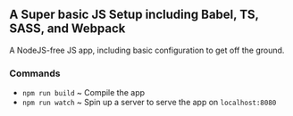 ## A Super basic JS Setup including Babel, TS, SASS, and Webpack

A NodeJS-free JS app, including basic configuration to get off the ground.

### Commands

 - `npm run build` ~ Compile the app
 - `npm run watch` ~ Spin up a server to serve the app on `localhost:8080`